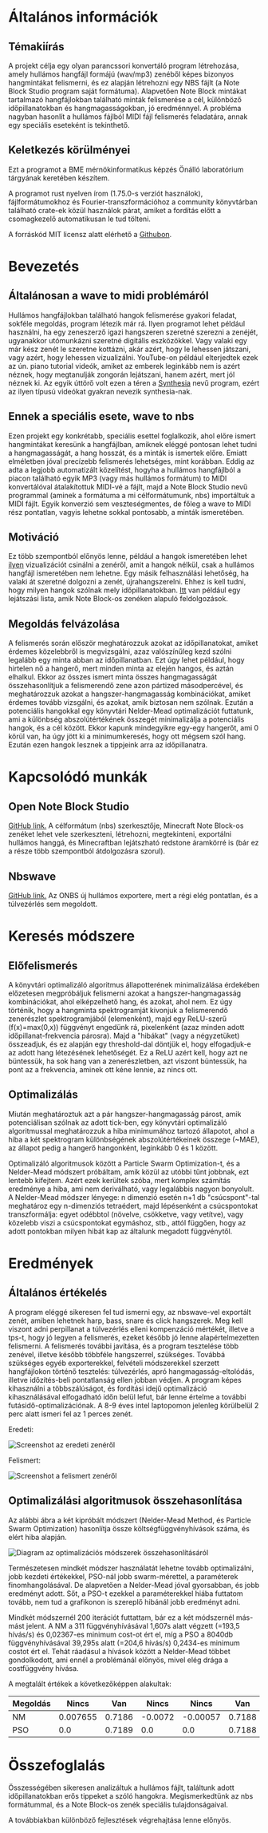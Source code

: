 # Általános információk

## Témakiírás

A projekt célja egy olyan parancssori konvertáló program létrehozása, amely hullámos hangfájl formájú (wav/mp3) zenéből képes bizonyos hangmintákat felismerni, és ez alapján létrehozni egy NBS fájlt (a Note Block Studio program saját formátuma). Alapvetően Note Block mintákat tartalmazó hangfájlokban található minták felismerése a cél, különböző időpillanatokban és hangmagasságokban, jó eredménnyel. A probléma nagyban hasonlít a hullámos fájlból MIDI fájl felismerés feladatára, annak egy speciális eseteként is tekinthető.

## Keletkezés körülményei

Ezt a programot a BME mérnökinformatikus képzés Önálló laboratórium tárgyának keretében készítem.

A programot rust nyelven írom (1.75.0-s verziót használok), fájlformátumokhoz és Fourier-transzformációhoz a community könyvtárban található crate-ek közül használok párat, amiket a fordítás előtt a csomagkezelő automatikusan le tud tölteni.

A forráskód MIT licensz alatt elérhető a [Githubon](https://github.com/4321ba/mp3-to-nbs).

# Bevezetés

## Általánosan a wave to midi problémáról

Hullámos hangfájlokban található hangok felismerése gyakori feladat, sokféle megoldás, program létezik már rá. Ilyen programot lehet például használni, ha egy zeneszerző igazi hangszeren szeretné szerezni a zenéjét, ugyanakkor utómunkázni szeretné digitális eszközökkel. Vagy valaki egy már kész zenét le szeretne kottázni, akár azért, hogy le lehessen játszani, vagy azért, hogy lehessen vizualizálni. YouTube-on például elterjedtek ezek az ún. piano tutorial videók, amiket az emberek leginkább nem is azért néznek, hogy megtanulják zongorán lejátszani, hanem azért, mert jól néznek ki. Az egyik úttörő volt ezen a téren a [Synthesia](https://www.synthesiagame.com/) nevű program, ezért az ilyen típusú videókat gyakran nevezik synthesia-nak.

## Ennek a speciális esete, wave to nbs

Ezen projekt egy konkrétabb, speciális esettel foglalkozik, ahol előre ismert hangmintákat keresünk a hangfájlban, amiknek eléggé pontosan lehet tudni a hangmagasságát, a hang hosszát, és a minták is ismertek előre. Emiatt elméletben jóval precízebb felismerés lehetséges, mint korábban. Eddig az adta a legjobb automatizált közelítést, hogyha a hullámos hangfájlból a piacon található egyik MP3 (vagy más hullámos formátum) to MIDI konvertálóval átalakítottuk MIDI-vé a fájlt, majd a Note Block Studio nevű programmal (aminek a formátuma a mi célformátumunk, nbs) importáltuk a MIDI fájlt. Egyik konverzió sem veszteségmentes, de főleg a wave to MIDI rész pontatlan, vagyis lehetne sokkal pontosabb, a minták ismeretében.

## Motiváció

Ez több szempontból előnyös lenne, például a hangok ismeretében lehet [ilyen](https://www.youtube.com/watch?v=L7TTUkqprQ0) vizualizációt csinálni a zenéről, amit a hangok nélkül, csak a hullámos hangfájl ismeretében nem lehetne. Egy másik felhasználási lehetőség, ha valaki át szeretné dolgozni a zenét, újrahangszerelni. Ehhez is kell tudni, hogy milyen hangok szólnak mely időpillanatokban. [Itt](https://www.youtube.com/playlist?list=PLuxIgMW_nasep2O39FE5GZay89wxcGhrL) van például egy lejátszási lista, amik Note Block-os zenéken alapuló feldolgozások.

## Megoldás felvázolása

A felismerés során először meghatározzuk azokat az időpillanatokat, amiket érdemes közelebbről is megvizsgálni, azaz valószínűleg kezd szólni legalább egy minta abban az időpillanatban. Ezt úgy lehet például, hogy hirtelen nő a hangerő, mert minden minta az elején hangos, és aztán elhalkul. Ekkor az összes ismert minta összes hangmagasságát összehasonlítjuk a felismerendő zene azon pártized másodpercével, és meghatározzuk azokat a hangszer-hangmagasság kombinációkat, amiket érdemes tovább vizsgálni, és azokat, amik biztosan nem szólnak. Ezután a potenciális hangokkal egy könyvtári Nelder-Mead optimalizációt futtatunk, ami a különbség abszolútértékének összegét minimalizálja a potenciális hangok, és a cél között. Ekkor kapunk mindegyikre egy-egy hangerőt, ami 0 körül van, ha úgy jött ki a minimumkeresés, hogy ott mégsem szól hang. Ezután ezen hangok lesznek a tippjeink arra az időpillanatra.

# Kapcsolódó munkák

## Open Note Block Studio

[GitHub link.](https://github.com/OpenNBS/OpenNoteBlockStudio) A célformátum (nbs) szerkesztője, Minecraft Note Block-os zenéket lehet vele szerkeszteni, létrehozni, megtekinteni, exportálni hullámos hanggá, és Minecraftban lejátszható redstone áramkörré is (bár ez a része több szempontból átdolgozásra szorul).

## Nbswave

[GitHub link.](https://github.com/Bentroen/nbswave) Az ONBS új hullámos exportere, mert a régi elég pontatlan, és a túlvezérlés sem megoldott.

# Keresés módszere

## Előfelismerés

A könyvtári optimalizáló algoritmus állapotterének minimalizálása érdekében előzetesen megpróbáljuk felismerni azokat a hangszer-hangmagasság kombinációkat, ahol elképzelhető hang, és azokat, ahol nem. Ez úgy történik, hogy a hangminta spektrogramját kivonjuk a felismerendő zenerészlet spektrogramjából (elemenként), majd egy ReLU-szerű (f(x)=max(0,x)) függvényt engedünk rá, pixelenként (azaz minden adott időpillanat-frekvencia párosra). Majd a "hibákat" (vagy a négyzetüket) összeadjuk, és ez alapján egy threshold-dal döntjük el, hogy elfogadjuk-e az adott hang létezésének lehetőségét. Ez a ReLU azért kell, hogy azt ne büntessük, ha sok hang van a zenerészletben, azt viszont büntessük, ha pont az a frekvencia, aminek ott kéne lennie, az nincs ott.

## Optimalizálás

Miután meghatároztuk azt a pár hangszer-hangmagasság párost, amik potenciálisan szólnak az adott tick-ben, egy könyvtári optimalizáló algoritmussal meghatározzuk a hiba minimumához tartozó állapotot, ahol a hiba a két spektrogram különbségének abszolútértékeinek összege (~MAE), az állapot pedig a hangerő hangonként, leginkább 0 és 1 között.

Optimalizáló algoritmusok között a Particle Swarm Optimization-t, és a Nelder-Mead módszert próbáltam, amik közül az utóbbi tűnt jobbnak, ezt lentebb kifejtem. Azért ezek kerültek szóba, mert komplex számítás eredménye a hiba, ami nem deriválható, vagy legalábbis nagyon bonyolult. A Nelder-Mead módszer lényege: n dimenzió esetén n+1 db "csúcspont"-tal meghatároz egy n-dimenziós tetraédert, majd lépésenként a csúcspontokat transzformálja: egyet odébbtol (növelve, csökketve, vagy vetítve), vagy közelebb viszi a csúcspontokat egymáshoz, stb., attól függően, hogy az adott pontokban milyen hibát kap az általunk megadott függvénytől.

# Eredmények

## Általános értékelés

A program eléggé sikeresen fel tud ismerni egy, az nbswave-vel exportált zenét, amiben lehetnek harp, bass, snare és click hangszerek. Meg kell viszont adni perpillanat a túlvezérlés elleni kompenzáció mértékét, illetve a tps-t, hogy jó legyen a felismerés, ezeket később jó lenne alapértelmezetten felismerni. A felismerés további javítása, és a program tesztelése több zenével, illetve később többféle hangszerrel, szükséges. Továbbá szükséges egyéb exporterekkel, felvételi módszerekkel szerzett hangfájlokon történő tesztelés: túlvezérlés, apró hangmagasság-eltolódás, illetve időzítés-beli pontatlanság ellen jobban védjen. A program képes kihasználni a többszálúságot, és fordítási idejű optimalizáció kihasználásával elfogadható időn belül lefut, bár lenne értelme a további futásidő-optimalizációnak. A 8-9 éves intel laptopomon jelenleg körülbelül 2 perc alatt ismeri fel az 1 perces zenét.

Eredeti:

![Screenshot az eredeti zenéről](onbs_original.png)

Felismert:

![Screenshot a felismert zenéről](onbs_layers.png)

## Optimalizálási algoritmusok összehasonlítása

Az alábbi ábra a két kipróbált módszert (Nelder-Mead Method, és Particle Swarm Optimization) hasonlítja össze költségfüggvényhívások száma, és elért hiba alapján.

![Diagram az optimalizációs módszerek összehasonlításáról](optimization_comparison.png)

Természetesen mindkét módszer használatát lehetne tovább optimalizálni, jobb kezdeti értékekkel, PSO-nál jobb swarm-mérettel, a paraméterek finomhangolásával. De alapvetően a Nelder-Mead jóval gyorsabban, és jobb eredményt adott. Sőt, a PSO-t ezekkel a paraméterekkel hiába futtatom tovább, nem tud a grafikonon is szereplő hibánál jobb eredményt adni.

Mindkét módszernél 200 iterációt futtattam, bár ez a két módszernél más-mást jelent. A NM a 311 függvényhívásával 1,607s alatt végzett (=193,5 hívás/s) és 0,02367-es minimum cost-ot ért el, míg a PSO a 8040db függvényhívásával 39,295s alatt (=204,6 hívás/s) 0,2434-es minimum costot ért el. Tehát ráadásul a hívások között a Nelder-Mead többet gondolkodott, ami ennél a problémánál előnyös, mivel elég drága a costfüggvény hívása.

A megtalált értékek a következőképpen alakultak:

| Megoldás | Nincs    | Van    | Nincs   | Nincs    | Van    | Nincs    | Nincs   | Van    | Van    | Van    | Van    |
| -------- | -------- | ------ | ------- | -------- | ------ | -------- | ------- | ------ | ------ | ------ | ------ |
| NM       | 0.007655 | 0.7186 | -0.0072 | -0.00057 | 0.7188 | 0.001538 | -0.0012 | 0.7197 | 0.7247 | 0.7165 | 0.7175 |
| PSO      | 0.0      | 0.7189 | 0.0     | 0.0      | 0.7188 | 0.0      | 0.0     | 0.7184 | 1.0    | 0.7165 | 0.7195 |

# Összefoglalás

Összességében sikeresen analizáltuk a hullámos fájlt, találtunk adott időpillanatokban erős tippeket a szóló hangokra. Megismerkedtünk az nbs formátummal, és a Note Block-os zenék speciális tulajdonságaival.

A továbbiakban különböző fejlesztések végrehajtása lenne előnyös.
